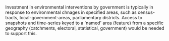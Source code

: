 Investment in environmental interventions by government is typically in response to environmental chnages in specified areas, such as census-tracts, local-government-areas, parliamentary districts. Access to snapshots and time-series keyed to a 'named' area (feature) from a specific geography (catchments, electoral, statistical, government) would be needed to support this. 